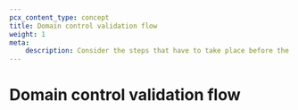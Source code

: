 ```yaml
---
pcx_content_type: concept
title: Domain control validation flow
weight: 1
meta:
    description: Consider the steps that have to take place before the DCV process is successful and CAs issue SSL/TLS certificates.
---
```


# Domain control validation flow


